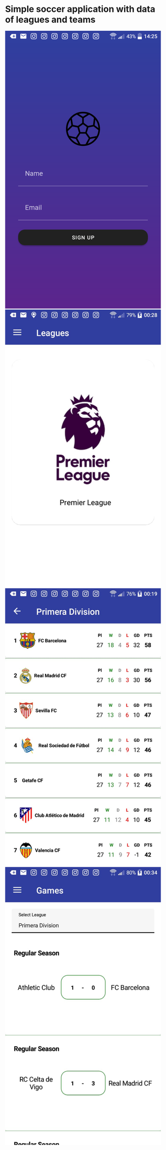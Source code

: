 # Simple soccer application with data of leagues and teams

![picture](Login.png)
![picture](League.jpeg)
![picture](Table.jpeg)
![picture](Match.jpeg)
